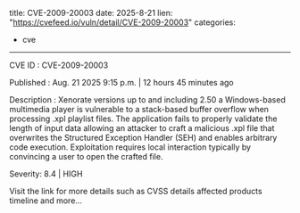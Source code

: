  
title: CVE-2009-20003
date: 2025-8-21
lien: "https://cvefeed.io/vuln/detail/CVE-2009-20003"
categories:
  - cve
---

CVE ID : CVE-2009-20003

Published :  Aug. 21
2025
9:15 p.m. | 12 hours
45 minutes ago

Description : Xenorate versions up to and including 2.50
a Windows-based multimedia player
is vulnerable to a stack-based buffer overflow when processing .xpl playlist files. The application fails to properly validate the length of input data
allowing an attacker to craft a malicious .xpl file that overwrites the Structured Exception Handler (SEH) and enables arbitrary code execution. Exploitation requires local interaction
typically by convincing a user to open the crafted file.

Severity: 8.4 | HIGH

Visit the link for more details
such as CVSS details
affected products
timeline
and more...
